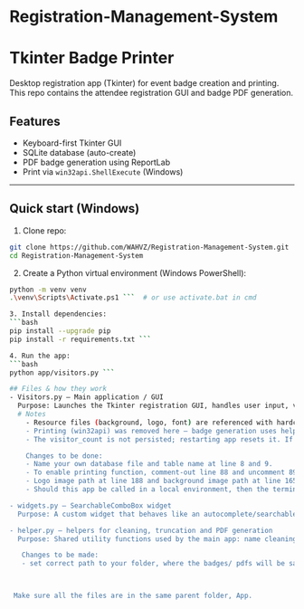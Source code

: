 # Registration-Management-System

# Tkinter Badge Printer

Desktop registration app (Tkinter) for event badge creation and printing.
This repo contains the attendee registration GUI and badge PDF generation.

## Features
- Keyboard-first Tkinter GUI
- SQLite database (auto-create)
- PDF badge generation using ReportLab
- Print via `win32api.ShellExecute` (Windows)
  
---

## Quick start (Windows)

1. Clone repo:
```bash
git clone https://github.com/WAHVZ/Registration-Management-System.git
cd Registration-Management-System
```

2. Create a Python virtual environment (Windows PowerShell):
```bash
python -m venv venv
.\venv\Scripts\Activate.ps1 ```  # or use activate.bat in cmd

3. Install dependencies:
```bash
pip install --upgrade pip
pip install -r requirements.txt ```

4. Run the app:
```bash
python app/visitors.py ```

## Files & how they work
- Visitors.py — Main application / GUI
  Purpose: Launches the Tkinter registration GUI, handles user input, validation, database I/O, badge generation and focus/UX logic.
  # Notes
    - Resource files (background, logo, font) are referenced with hardcoded relative paths (Resources/bg.jpg, etc.). Ensure those files exist in that location.           Don't forget to extract the font from its zip, download and mention its path at line 172.
    - Printing (win32api) was removed here — badge generation uses helper.generate_badge() which writes to local disk. If you enable printing, pywin32 is required        and it is Windows-only. The printer should be connected and set to default.
    - The visitor_count is not persisted; restarting app resets it. If you want persistent counts, store in DB or a file.

    Changes to be done:
    - Name your own database file and table name at line 8 and 9.
    - To enable printing function, comment-out line 88 and uncomment 89 and 90.
    - Logo image path at line 188 and background image path at line 165.
    - Should this app be called in a local environment, then the terminal/ powershell path must be inside the parent folder, App.

- widgets.py — SearchableComboBox widget
  Purpose: A custom widget that behaves like an autocomplete/searchable combobox implemented as a tk.Frame with an Entry and a floating Toplevel + Listbox dropdown.

- helper.py — helpers for cleaning, truncation and PDF generation
  Purpose: Shared utility functions used by the main app: name cleaning, truncation logic, and badge PDF generation.

   Changes to be made:
   - set correct path to your folder, where the badges/ pdfs will be saved at line 67.



 Make sure all the files are in the same parent folder, App.
